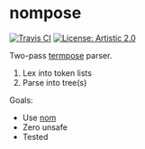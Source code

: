 # nompose

[![Travis CI](https://flat.badgen.net/travis/passcod/nompose)][build]
[![License: Artistic 2.0](https://flat.badgen.net/badge/license/Artistic%202.0/purple)][artistic]

Two-pass [termpose] parser.

1. Lex into token lists
2. Parse into tree(s)

Goals:

 - Use [nom]
 - Zero unsafe
 - Tested

[artistic]: ./LICENSE
[build]: https://travis-ci.org/passcod/nompose
[nom]: https://github.com/Geal/nom
[termpose]: https://github.com/makoConstruct/termpose
